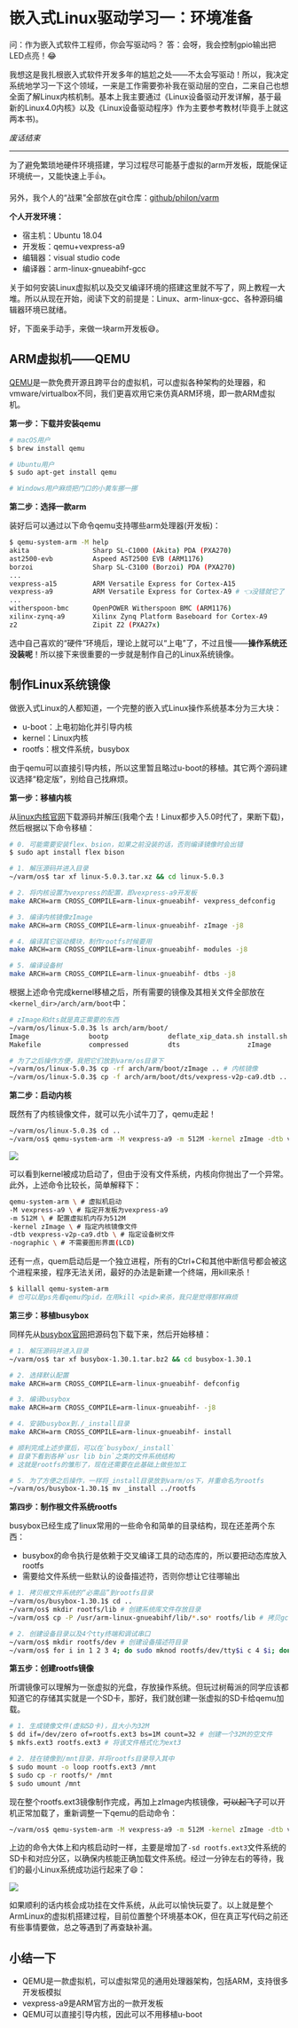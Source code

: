 # 嵌入式Linux驱动学习一：环境准备

问：作为嵌入式软件工程师，你会写驱动吗？
答：会呀，我会控制gpio输出把LED点亮！😂

我想这是我扎根嵌入式软件开发多年的尴尬之处——不太会写驱动！所以，我决定系统地学习一下这个领域，一来是工作需要弥补我在驱动层的空白，二来自己也想全面了解Linux内核机制。基本上我主要通过《Linux设备驱动开发详解，基于最新的Linux4.0内核》以及《Linux设备驱动程序》作为主要参考教材(毕竟手上就这两本书)。

*废话结束*
***

为了避免繁琐地硬件环境搭建，学习过程尽可能基于虚拟的arm开发板，既能保证环境统一，又能快速上手👍。

另外，我个人的“战果”全部放在git仓库：[github/philon/varm](https://github.com/philon/varm)

**个人开发环境：**

- 宿主机：Ubuntu 18.04
- 开发板：qemu+vexpress-a9
- 编辑器：visual studio code
- 编译器：arm-linux-gnueabihf-gcc

关于如何安装Linux虚拟机以及交叉编译环境的搭建这里就不写了，网上教程一大堆。所以从现在开始，阅读下文的前提是：Linux、arm-linux-gcc、各种源码编辑器环境已就绪。

好，下面亲手动手，来做一块arm开发板😅。

## ARM虚拟机——QEMU

[QEMU](https://www.qemu.org)是一款免费开源且跨平台的虚拟机，可以虚拟各种架构的处理器，和vmware/virtualbox不同，我们更喜欢用它来仿真ARM环境，即一款ARM虚拟机。

**第一步：下载并安装qemu**

```sh
# macOS用户
$ brew install qemu

# Ubuntu用户
$ sudo apt-get install qemu

# Windows用户麻烦把门口的小黄车挪一挪
```

**第二步：选择一款arm**

装好后可以通过以下命令qemu支持哪些arm处理器(开发板)：
```sh
$ qemu-system-arm -M help
akita                Sharp SL-C1000 (Akita) PDA (PXA270)
ast2500-evb          Aspeed AST2500 EVB (ARM1176)
borzoi               Sharp SL-C3100 (Borzoi) PDA (PXA270)
...
vexpress-a15         ARM Versatile Express for Cortex-A15
vexpress-a9          ARM Versatile Express for Cortex-A9 # 👈没错就它了
...
witherspoon-bmc      OpenPOWER Witherspoon BMC (ARM1176)
xilinx-zynq-a9       Xilinx Zynq Platform Baseboard for Cortex-A9
z2                   Zipit Z2 (PXA27x)
```

选中自己喜欢的“硬件”环境后，理论上就可以“上电”了，不过且慢——**操作系统还没装呢**！所以接下来很重要的一步就是制作自己的Linux系统镜像。

## 制作Linux系统镜像

做嵌入式Linux的人都知道，一个完整的嵌入式Linux操作系统基本分为三大块：
- u-boot：上电初始化并引导内核
- kernel：Linux内核
- rootfs：根文件系统，busybox

由于qemu可以直接引导内核，所以这里暂且略过u-boot的移植。其它两个源码建议选择“稳定版”，别给自己找麻烦。

**第一步：移植内核**

从[linux内核官网](https://www.kernel.org)下载源码并解压(我嘞个去！Linux都步入5.0时代了，果断下载)，然后根据以下命令移植：

```sh
# 0. 可能需要安装flex、bsion，如果之前没装的话，否则编译镜像时会出错
$ sudo apt install flex bison

# 1. 解压源码并进入目录
~/varm/os$ tar xf linux-5.0.3.tar.xz && cd linux-5.0.3

# 2. 将内核设置为vexpress的配置，即vexpress-a9开发板
make ARCH=arm CROSS_COMPILE=arm-linux-gnueabihf- vexpress_defconfig

# 3. 编译内核镜像zImage
make ARCH=arm CROSS_COMPILE=arm-linux-gnueabihf- zImage -j8

# 4. 编译其它驱动模块，制作rootfs时候要用
make ARCH=arm CROSS_COMPILE=arm-linux-gnueabihf- modules -j8

# 5. 编译设备树
make ARCH=arm CROSS_COMPILE=arm-linux-gnueabihf- dtbs -j8
```

根据上述命令完成kernel移植之后，所有需要的镜像及其相关文件全部放在`<kernel_dir>/arch/arm/boot`中：
```sh
# zImage和dts就是真正需要的东西
~/varm/os/linux-5.0.3$ ls arch/arm/boot/
Image               bootp               deflate_xip_data.sh install.sh
Makefile            compressed          dts                 zImage

# 为了之后操作方便，我把它们放到varm/os目录下
~/varm/os/linux-5.0.3$ cp -rf arch/arm/boot/zImage .. # 内核镜像
~/varm/os/linux-5.0.3$ cp -f arch/arm/boot/dts/vexpress-v2p-ca9.dtb .. # 设备树描述
```

**第二步：启动内核**

既然有了内核镜像文件，就可以先小试牛刀了，qemu走起！

```sh
~/varm/os/linux-5.0.3$ cd ..
~/varm/os$ qemu-system-arm -M vexpress-a9 -m 512M -kernel zImage -dtb vexpress-v2p-ca9.dtb -nographic
```

![](https://i.loli.net/2019/03/23/5c96479700132.png)

可以看到kernel被成功启动了，但由于没有文件系统，内核向你抛出了一个异常。  
此外，上述命令比较长，简单解释下：
```sh
qemu-system-arm \ # 虚拟机启动
-M vexpress-a9 \ # 指定开发板为vexpress-a9
-m 512M \ # 配置虚拟机内存为512M
-kernel zImage \ # 指定内核镜像文件
-dtb vexpress-v2p-ca9.dtb \ # 指定设备树文件
-nographic \ # 不需要图形界面(LCD)
```

还有一点，quem启动后是一个独立进程，所有的Ctrl+C和其他中断信号都会被这个进程来接，程序无法关闭，最好的办法是新建一个终端，用kill来杀！
```sh
$ killall qemu-system-arm
# 也可以是ps先看qemu的pid，在用kill <pid>来杀，我只是觉得那样麻烦
```

**第三步：移植busybox**

同样先从[busybox官网](https://busybox.net)把源码包下载下来，然后开始移植：

```sh
# 1. 解压源码并进入目录
~/varm/os$ tar xf busybox-1.30.1.tar.bz2 && cd busybox-1.30.1

# 2. 选择默认配置
make ARCH=arm CROSS_COMPILE=arm-linux-gnueabihf- defconfig

# 3. 编译busybox
make ARCH=arm CROSS_COMPILE=arm-linux-gnueabihf- -j8

# 4. 安装busybox到./_install目录
make ARCH=arm CROSS_COMPILE=arm-linux-gnueabihf- install

# 顺利完成上述步骤后，可以在`busybox/_install`
# 目录下看到各种`usr lib bin`之类的文件系统结构
# 这就是rootfs的雏形了，现在还需要在此基础上做些加工

# 5. 为了方便之后操作，一样将_install目录放到varm/os下，并重命名为rootfs
~/varm/os/busybox-1.30.1$ mv _install ../rootfs
```

**第四步：制作根文件系统rootfs**

busybox已经生成了linux常用的一些命令和简单的目录结构，现在还差两个东西：
- busybox的命令执行是依赖于交叉编译工具的动态库的，所以要把动态库放入rootfs
- 需要给文件系统一些默认的设备描述符，否则你想让它往哪输出

```sh
# 1. 拷贝根文件系统的“必需品”到rootfs目录
~/varm/os/busybox-1.30.1$ cd ..
~/varm/os$ mkdir rootfs/lib # 创建系统库文件存放目录
~/varm/os$ cp -P /usr/arm-linux-gnueabihf/lib/*.so* rootfs/lib # 拷贝gcc动态库

# 2. 创建设备目录以及4个tty终端和调试串口
~/varm/os$ mkdir rootfs/dev # 创建设备描述符目录
~/varm/os$ for i in 1 2 3 4; do sudo mknod rootfs/dev/tty$i c 4 $i; done
```

**第五步：创建rootfs镜像**

所谓镜像可以理解为一张虚拟的光盘，存放操作系统。但玩过树莓派的同学应该都知道它的存储其实就是一个SD卡，那好，我们就创建一张虚拟的SD卡给qemu加载。

```sh
# 1. 生成镜像文件(虚拟SD卡)，且大小为32M
$ dd if=/dev/zero of=rootfs.ext3 bs=1M count=32 # 创建一个32M的空文件
$ mkfs.ext3 rootfs.ext3 # 将该文件格式化为ext3

# 2. 挂在镜像到/mnt目录，并将rootfs目录导入其中
$ sudo mount -o loop rootfs.ext3 /mnt
$ sudo cp -r rootfs/* /mnt
$ sudo umount /mnt
```

现在整个rootfs.ext3镜像制作完成，再加上zImage内核镜像，~~可以起飞了~~可以开机正常加载了，重新调整一下qemu的启动命令：
```sh
~/varm/os$ qemu-system-arm -M vexpress-a9 -m 512M -kernel zImage -dtb vexpress-v2p-ca9.dtb -sd rootfs.ext3 -nographic -append "root=/dev/mmcblk0 console=ttyAMA0"
```

上边的命令大体上和内核启动时一样，主要是增加了`-sd rootfs.ext3`文件系统的SD卡和对应分区，以确保内核能正确加载文件系统。经过一分钟左右的等待，我们的最小Linux系统成功运行起来了😄：

![](https://i.loli.net/2019/03/23/5c9649750ea24.png)

如果顺利的话内核会成功挂在文件系统，从此可以愉快玩耍了。以上就是整个ArmLinux的虚拟机搭建过程，目前位置整个环境基本OK，但在真正写代码之前还有些事情要做，总之等遇到了再查缺补漏。

## 小结一下

- QEMU是一款虚拟机，可以虚拟常见的通用处理器架构，包括ARM，支持很多开发板模拟
- vexpress-a9是ARM官方出的一款开发板
- QEMU可以直接引导内核，因此可以不用移植u-boot